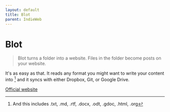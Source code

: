 ```yaml
---
layout: default
title: Blot
parent: IndieWeb
---
```


# Blot

> Blot turns a folder into a website. Files in the folder be­come posts on your website.

It's as easy as that. It reads any format you might want to write your content into [^format] and it syncs with either Dropbox, Git, or Google Drive.

[^format]: And this includes .txt, .md, .rtf, .docx, .odt, .gdoc, .html, .org

[Official website](https://blot.im/)